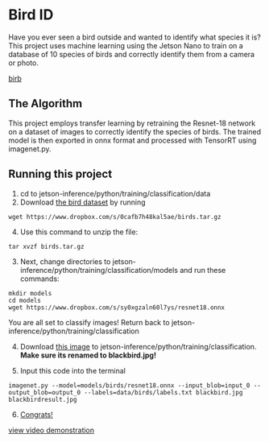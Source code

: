 # Bird ID

Have you ever seen a bird outside and wanted to identify what species it is? This project uses machine learning using the Jetson Nano to train on a database of 10 species of birds and correctly identify them from a camera or photo. 

[birb](https://imgur.com/BQudbqA)

## The Algorithm

This project employs transfer learning by retraining the Resnet-18 network on a dataset of images to correctly identify the species of birds. The trained model is then exported in onnx format and processed with TensorRT using imagenet.py. 

## Running this project

1. cd to jetson-inference/python/training/classification/data
2. Download [the bird dataset](https://www.dropbox.com/s/0cafb7h48kal5ae/birds.tar.gz?dl=0) by running
```
wget https://www.dropbox.com/s/0cafb7h48kal5ae/birds.tar.gz
```
4. Use this command to unzip the file: 
```
tar xvzf birds.tar.gz
```
3. Next, change directories to jetson-inference/python/training/classification/models and run these commands:
```
mkdir models
cd models
wget https://www.dropbox.com/s/sy0xgzaln60l7ys/resnet18.onnx
```
You are all set to classify images! Return back to jetson-inference/python/training/classification

4. Download [this image](https://imgur.com/fnHoCtz) to jetson-inference/python/training/classification. **Make sure its renamed to blackbird.jpg!**

5. Input this code into the terminal 
```
imagenet.py --model=models/birds/resnet18.onnx --input_blob=input_0 --output_blob=output_0 --labels=data/birds/labels.txt blackbird.jpg blackbirdresult.jpg
```
6. [Congrats!](https://imgur.com/mFMUxan)

[view video demonstration](https://youtu.be/3xkeUu2pS4k)
